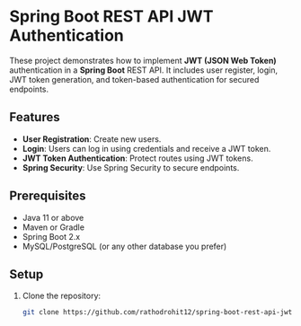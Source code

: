 # Spring Boot REST API JWT Authentication

These project demonstrates how to implement **JWT (JSON Web Token)** authentication in a **Spring Boot** REST API. It includes user register, login, JWT token generation, and token-based authentication for secured endpoints.

## Features

- **User Registration**: Create new users.
- **Login**: Users can log in using credentials and receive a JWT token.
- **JWT Token Authentication**: Protect routes using JWT tokens.
- **Spring Security**: Use Spring Security to secure endpoints.
  
## Prerequisites

- Java 11 or above
- Maven or Gradle
- Spring Boot 2.x
- MySQL/PostgreSQL (or any other database you prefer)

## Setup

1. Clone the repository:
   ```bash
   git clone https://github.com/rathodrohit12/spring-boot-rest-api-jwt-authentication.git
